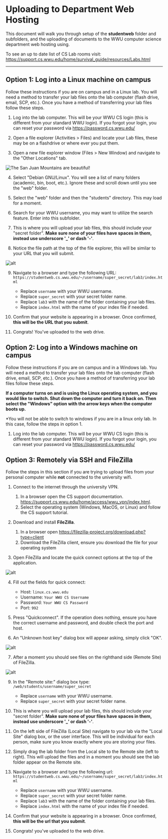 # Uploading to Department Web Hosting

This document will walk you through setup of the **studentweb** folder and subfolders, and the uploading of documents to the WWU computer science department web hosting using.

To see an up to date list of CS Lab rooms visit: <https://support.cs.wwu.edu/home/survival_guide/resources/Labs.html>

---

## Option 1: Log into a Linux machine on campus

Follow these instructions if you are on campus and in a Linux lab. You will need a method to transfer your lab files onto the lab computer (flash drive, email, SCP, etc.). Once you have a method of transferring your lab files follow these steps.

1. Log into the lab computer. This will be your WWU CS login (this is different from your standard WWU login). If you forgot your login, you can reset your password via <https://password.cs.wwu.edu/>

2. Open a file explorer (Activities > Files) and locate your Lab files, these may be on a flashdrive or where ever you put them.

3. Open a new file explorer window (Files > New Window) and navigate to the "Other Locations" tab.

![The San Juan Mountains are beautiful!](/img/O1-1.png "San Juan Mountains")

4. Select "Debian GNU/Linux". You will see a list of many folders (academic, bin, boot, etc.). Ignore these and scroll down until you see the "web" folder.

5. Select the "web" folder and then the "students" directory. This may load for a moment.

6. Search for your WWU username, you may want to utilize the search feature. Enter into this subfolder.

7. This is where you will upload your lab files, this should include your "secret folder". **Make sure none of your files have spaces in them, instead use underscore '\_' or dash '-'**.

8. Notice the file path at the top of the file explorer, this will be similar to your URL that you will submit.

![alt](/img/O1-2.png "title")

9. Navigate to a browser and type the following URL:
   `https://studentweb.cs.wwu.edu/~/username/super_secret/lab3/index.html`

   - Replace `username` with your WWU username.
   - Replace `super_secret` with your secret folder name.
   - Replace `lab3` with the name of the folder containing your lab files.
   - Replace `index.html` with the name of your index file if needed.

10. Confirm that your website is appearing in a browser. Once confirmed, **this will be the URL that you submit**.

11. Congrats! You've uploaded to the web drive.

## Option 2: Log into a Windows machine on campus

Follow these instructions if you are on campus and in a Windows lab. You will need a method to transfer your lab files onto the lab computer (flash drive, email, SCP, etc.). Once you have a method of transferring your lab files follow these steps.

**If a computer turns on and is using the Linux operating system, and you would like to switch. Shut down the computer and turn it back on. Then select the "Windows" option with the arrow keys when the computer boots up.**

\*You will not be able to switch to windows if you are in a linux only lab. In this case, follow the steps in option 1.

1. Log into the lab computer. This will be your WWU CS login (this is different from your standard WWU login). If you forgot your login, you can reset your password via <https://password.cs.wwu.edu/>

## Option 3: Remotely via SSH and FileZilla

Follow the steps in this section if you are trying to upload files from your personal computer while **not** connected to the university wifi.

1. Connect to the internet through the university VPN.

   1. In a browser open the CS support documentation. <https://support.cs.wwu.edu/home/access/wwu_vpn/index.html>.
   2. Select the operating system (Windows, MacOS, or Linux) and follow the CS support tutorial.

2. Download and install **FileZilla**.

   1. In a browser open <https://filezilla-project.org/download.php?type=client>
   2. Download the FileZilla client, ensure you download the file for your operating system

3. Open FileZilla and locate the quick connect options at the top of the application.

![alt](/img/O3-1.png "title")

4. Fill out the fields for quick connect:

   - Host: `linux.cs.wwu.edu`
   - Username: `Your WWU CS Username`
   - Password: `Your WWU CS Password`
   - Port: `992`

5. Press "Quickconnect". If the operation does nothing, ensure you have the correct username and password, and double check the port and host.

6. An "Unknown host key" dialog box will appear asking, simply click "OK".

![alt](/img/O3-2.png "title")

7. After a moment you should see files on the righthand side (Remote Site) of FileZilla.

![alt](/img/O3-3.png "title")

9. In the "Remote site:" dialog box type:
   `/web/students/username/super_secret`

   - Replace `username` with your WWU username.
   - Replace `super_secret` with your secret folder name.

10. This is where you will upload your lab files, this should include your "secret folder". **Make sure none of your files have spaces in them, instead use underscore '\_' or dash '-'**.

11. On the left side of FileZilla (Local Site) navigate to your lab via the "Local Site" dialog box, or the user interface. This will be individual for each person, make sure you know exactly where you are storing your files.

12. Simply drag the lab folder from the Local site to the Remote site (left to right). This will upload the files and in a moment you should see the lab folder appear on the Remote site.

13. Navigate to a browser and type the following url:
    `https://studentweb.cs.wwu.edu/~/username/super_secret/lab3/index.html`

    - Replace `username` with your WWU username.
    - Replace `super_secret` with your secret folder name.
    - Replace `lab3` with the name of the folder containing your lab files.
    - Replace `index.html` with the name of your index file if needed.

14. Confirm that your website is appearing in a browser. Once confirmed, **this will be the url that you submit**.

15. Congrats! you've uploaded to the web drive.

<!-- https://support.cs.wwu.edu/home/survival_guide/resources/Department_Web_Hosting.html

https://studentweb.cs.wwu.edu/~/duffiep/cyclestreets.jpg

https://www.markdownguide.org/basic-syntax/

https://support.cs.wwu.edu/home/survival_guide/tools/SSH.html -->
